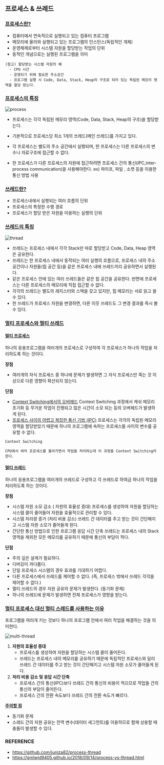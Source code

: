 ## 프로세스 & 쓰레드



### <u>프로세스란?</u>

- 컴퓨터에서 연속적으로 실행되고 있는 컴퓨터 프로그램
- 메모리에 올라와 실행되고 있는 프로그램의 인스턴스(독립적인 개체)
- 운영체제로부터 시스템 자원을 할당받는 작업의 단위
- 동적인 개념으로는 실행된 프로그램을 의미

~~~
(참고) 할당받는 시스템 자원의 예
  - CPU 시간
  - 운영되기 위해 필요한 주소공간
  - 프로그램 실행 시 Code, Data, Stack, Heap의 구조로 되어 있는 독립된 메모리 영역을 할당 받는다.
~~~



### <u>프로세스의 특징</u>

![process](C:\Users\jyb63\Desktop\취업스터디\1st\BJY\resource\process.jpg)

- 프로세스는 각각 독립된 메모리 영역(Code, Data, Stack, Heap의 구조)을 할당받는다.

- 기본적으로 프로세스당 최소 1개의 쓰레드(메인 쓰레드)를 가지고 있다.

- 각 프로세스는 별도의 주소 공간에서 실행되며, 한 프로세스는 다른 프로세스의 변수나 자료구조에 접근할 수 없다.

- 한 프로세스가 다른 프로세스의 자원에 접근하려면 프로세스 간의 통신(IPC,inter-process communication)을 사용해야한다. ex) 파이프, 파일 , 소캣 등을 이용한 통신 방법 사용

  

### <u>쓰레드란?</u>

* 프로세스내에서 실행되는 여러 흐름의 단위
* 프로세스의 특정한 수행 경로
* 프로세스가 할당 받은 자원을 이용하는 실행의 단위



### <u>쓰레드의 특징</u>

![thread](C:\Users\jyb63\Desktop\취업스터디\1st\BJY\resource\thread.jpg)

- 쓰레드는 프로세스 내에서 각각 Stack만 따로 할당받고 Code, Data, Heap 영역은 공유한다.
- 쓰레드는 한 프로세스 내에서 동작되는 여러 실행의 흐름으로, 프로세스 내의 주소 공간이나 자원들(힙 공간 등)을 같은 프로세스 내에 쓰레드끼리 공유하면서 실행된다.
- 같은 프로세스 안에 있는 여러 쓰레드들은 같은 힙 공간을 공유한다. 반면에 프로세스는 다른 프로세스의 메모리에 직접 접근할 수 없다.
- 각각의 쓰레드는 별도의 레지스터와 스택을 갖고 있지만, 힙 메모리는 서로 읽고 쓸 수 있다.
- 한 쓰레드가 프로세스 자원을 변경하면, 다른 이웃 쓰레드도 그 변경 결과를 즉시 볼 수 있다.



### <u>멀티 프로세스와 멀티 쓰레드</u>

#### <u>멀티 프로세스</u>

하나의 응용프로그램을 여러개의 프로세스로 구성하여 각 프로세스가 하나의 작업을 처리하도록 하는 것이다.

**장점**

- 여러개의 자식 프로세스 중 하나에 문제가 발생하면 그 자식 프로세스만 죽는 것 이상으로 다른 영향이 확산되지 않는다.

**단점**

* <u>Context Switching에서의 오버헤드</u>
  Context Switching 과정에서 캐쉬 메모리 초기화 등 무거운 작업이 진행되고 많은 시간이 소모 되는 등의 오버헤드가 발생하게 된다.
* <u>프로세스 사이의 어렵고 복잡한 통신 기법 (IPC)</u>
  프로세스는 각각의 독립된 메모리 영역을 할당받았기 때문에 하나의 프로그램에 속하는 프로세스들 사이의 변수를 공유할 수 없다.

~~~
Context Switching

CPU에서 여러 프로세스를 돌아가면서 작업을 처리하는데 이 과정을 Context Switching라 한다.
~~~



#### <u>멀티 쓰레드</u>

하나의 응용프로그램을 여러개의 쓰레드로 구성하고 각 쓰레드로 하여금 하나의 작업을 처리하도록 하는 것이다.

**장점**

- 시스템 자원 소모 감소 ( 자원의 효율성 증대)
  프로세스를 생성하여 자원을 할당하는 시스템 콜이 줄어들어 자원을 효율적으로 관리할 수 있다.
- 시스템 처리량 증가 (처리 비용 감소)
  쓰레드 간 데이터를 주고 받는 것이 간단해지고 시스템 자원 소모가 줄어들게 된다.
- 간단한 통신 방법으로 인한 프로그램 응답 시간 단축
  쓰레드는 프로세스 내의 Stack영역을 제외한 모든 메모리를 공유하기 때문에 통신의 부담이 적다.

**단점**

- 주의 깊은 설계가 필요하다.
- 디버깅이 까다롭다.
- 단일 프로세스 시스템의 경우 효과를 기대하기 어렵다.
- 다른 프로세스에서 쓰레드를 제어할 수 없다. (즉, 프로세스 밖에서 쓰레드 각각을 제어할 수 없다.)
- 멀티 쓰레드의 경우 자원 공유의 문제가 발생한다. (동기화 문제)
- 하나의 쓰레드에 문제가 발생하면 전체 프로세스가 영향을 받는다.



### <u>멀티 프로세스 대신 멀티 스레드를 사용하는 이유</u>

프로그램을 여러개 키는 것보다 하나의 프로그램 안에서 여러 작업을 해결하는 것을 의미한다.

![multi-thread](C:\Users\jyb63\Desktop\취업스터디\1st\BJY\resource\multi_thread.jpg)

1. **자원의 효율성 증대**
   * 프로세스를 생성하여 자원을 할당하는 시스템 콜이 줄어든다.
   * 쓰레드는 프로세스 내의 메모리를 공유하기 때문에 독립적인 프로세스와 달리 쓰레드 간 데이터를 주고 받는 것이 간단해지고 시스템 자원 소모가 줄어들게 된다. 
2. **처리 비용 감소 및 응답 시간 단축**
   * 프로세스 간의 통신(IPC)보다 쓰레드 간의 통신의 비용이 적으므로 작업들 간의 통신의 부담이 줄어든다.
   * 프로세스 간의 전환 속도보다 쓰레드 간의 전환 속도가 빠르다.

**<u>주의할 점</u>**

- 동기화 문제
- 스레드 간의 자원 공유는 전역 변수(데이터 세그먼트)를 이용하므로 함께 상용할 때 충돌이 발생할 수 있다.





### REFERENCE

* <a>https://github.com/juniza82/process-thread</a>
* <a>https://gmlwjd9405.github.io/2018/09/14/process-vs-thread.html</a>